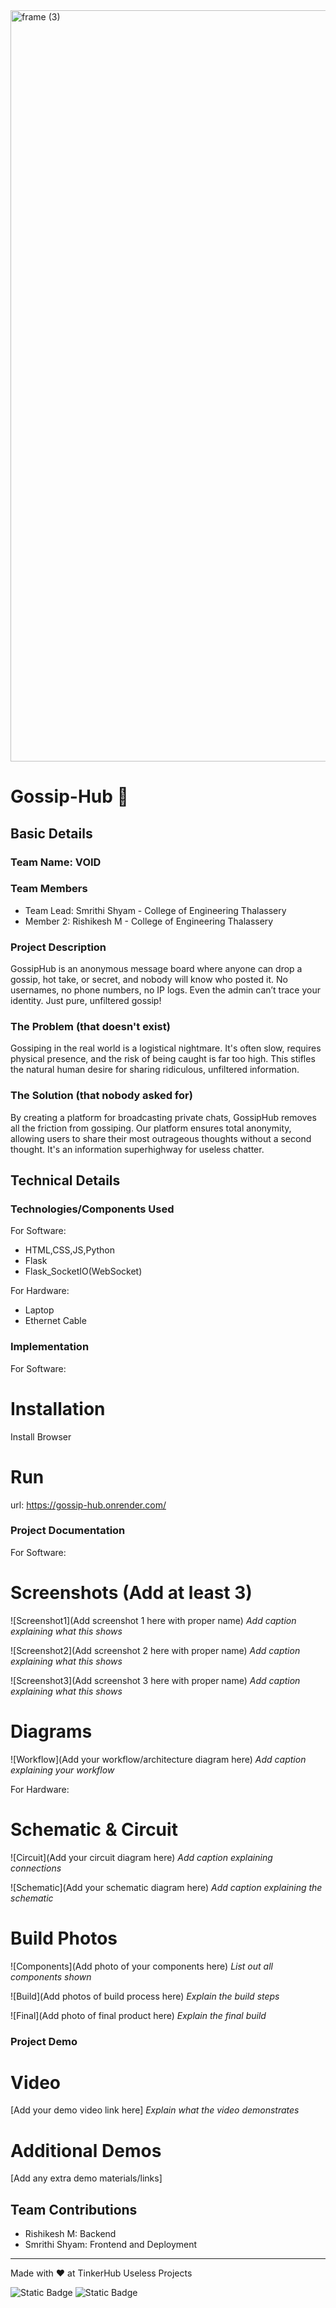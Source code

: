 <img width="3188" height="1202" alt="frame (3)" src="https://github.com/user-attachments/assets/517ad8e9-ad22-457d-9538-a9e62d137cd7" />


# Gossip-Hub 🎯


## Basic Details
### Team Name: VOID


### Team Members
- Team Lead: Smrithi Shyam - College of Engineering Thalassery
- Member 2: Rishikesh M - College of Engineering Thalassery

### Project Description
GossipHub is an anonymous message board where anyone can drop a gossip, hot take, or secret, and nobody will know who posted it. No usernames, no phone numbers, no IP logs. Even the admin can’t trace your identity. Just pure, unfiltered gossip!

### The Problem (that doesn't exist)
Gossiping in the real world is a logistical nightmare. It's often slow, requires physical presence, and the risk of being caught is far too high. This stifles the natural human desire for sharing ridiculous, unfiltered information.

### The Solution (that nobody asked for)
By creating a platform for broadcasting private chats, GossipHub removes all the friction from gossiping. Our platform ensures total anonymity, allowing users to share their most outrageous thoughts without a second thought. It's an information superhighway for useless chatter.

## Technical Details
### Technologies/Components Used
For Software:
- HTML,CSS,JS,Python 
- Flask
- Flask_SocketIO(WebSocket)

For Hardware:
- Laptop
- Ethernet Cable

### Implementation
For Software:
# Installation
Install Browser

# Run
url: https://gossip-hub.onrender.com/

### Project Documentation
For Software:

# Screenshots (Add at least 3)
![Screenshot1](Add screenshot 1 here with proper name)
*Add caption explaining what this shows*

![Screenshot2](Add screenshot 2 here with proper name)
*Add caption explaining what this shows*

![Screenshot3](Add screenshot 3 here with proper name)
*Add caption explaining what this shows*

# Diagrams
![Workflow](Add your workflow/architecture diagram here)
*Add caption explaining your workflow*

For Hardware:

# Schematic & Circuit
![Circuit](Add your circuit diagram here)
*Add caption explaining connections*

![Schematic](Add your schematic diagram here)
*Add caption explaining the schematic*

# Build Photos
![Components](Add photo of your components here)
*List out all components shown*

![Build](Add photos of build process here)
*Explain the build steps*

![Final](Add photo of final product here)
*Explain the final build*

### Project Demo
# Video
[Add your demo video link here]
*Explain what the video demonstrates*

# Additional Demos
[Add any extra demo materials/links]

## Team Contributions
- Rishikesh M: Backend
- Smrithi Shyam: Frontend and Deployment

---
Made with ❤️ at TinkerHub Useless Projects 

![Static Badge](https://img.shields.io/badge/TinkerHub-24?color=%23000000&link=https%3A%2F%2Fwww.tinkerhub.org%2F)
![Static Badge](https://img.shields.io/badge/UselessProjects--25-25?link=https%3A%2F%2Fwww.tinkerhub.org%2Fevents%2FQ2Q1TQKX6Q%2FUseless%2520Projects)



